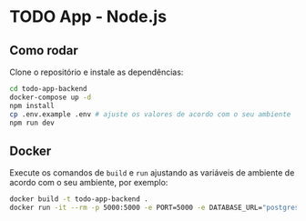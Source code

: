 # TODO App - Node.js

## Como rodar

Clone o repositório e instale as dependências:

```bash
cd todo-app-backend
docker-compose up -d
npm install
cp .env.example .env # ajuste os valores de acordo com o seu ambiente
npm run dev
```

## Docker

Execute os comandos de `build` e `run` ajustando as variáveis de ambiente de acordo com o seu ambiente, por exemplo:

```bash
docker build -t todo-app-backend .
docker run -it --rm -p 5000:5000 -e PORT=5000 -e DATABASE_URL="postgresql://postgres:secret@192.168.1.115:5432/develop?schema=public" todo-app-backend
```
